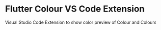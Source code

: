 # Flutter Colour VS Code Extension

Visual Studio Code Extension to show color preview of Colour and Colours